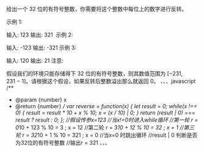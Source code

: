给出一个 32 位的有符号整数，你需要将这个整数中每位上的数字进行反转。

示例 1:

输入: 123
输出: 321
 示例 2:

输入: -123
输出: -321
示例 3:

输入: 120
输出: 21
注意:

假设我们的环境只能存储得下 32 位的有符号整数，则其数值范围为 [−231,  231 − 1]。请根据这个假设，如果反转后整数溢出那么就返回 0。
、、、javascript
/**
 * @param {number} x
 * @return {number}
 */
 var reverse = function(x) {
    let result = 0;
    while(x !== 0) {
        result = result * 10 + x % 10;
        x = (x / 10) | 0;
    }
    return (result | 0) === result ? result : 0;
};
//假设传参x=123
//当x!=0时进入while循环
//第一轮 r = 0*10 + 123 % 10 = 3 ; x = 12
//第二轮 r = 3*10 + 12 % 10 = 32 ; x = 1
//第三轮 r = 32*10 + 1 % 10 = 321 ; x = 0
//当x=0 时跳出循环 
//result | 0  判断是否为32位的有符号整数
//输出r = 321
、、、